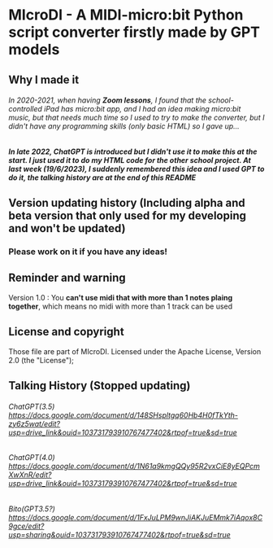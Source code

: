 # MIcroDI - A MIDI-micro:bit Python script converter firstly made by GPT models
## Why I made it
###### In 2020-2021, when having **_Zoom lessons_**, I found that the school-controlled iPad has micro:bit app, and I had an idea making micro:bit music, but that needs much time so I used to try to make the converter, but I didn't have any programming skills (only basic HTML) so I gave up...

##### In late 2022, ChatGPT is introduced but I didn't use it to make this at the start. I just used it to do my HTML code for the other school project. At last week (19/6/2023), I suddenly remembered this idea and I used GPT to do it, the talking history are at the end of this README

## Version updating history (Including alpha and beta version that only used for my developing and won't be updated)
### Please work on it if you have any ideas!

## Reminder and warning
Version 1.0 : You __can't use midi that with more than 1 notes plaing together__, which means no midi with more than 1 track can be used

## License and copyright
Those file are part of MIcroDI. 
Licensed under the Apache License, Version 2.0 (the "License"); 

## Talking History (Stopped updating)
###### ChatGPT(3.5) https://docs.google.com/document/d/148SHspltgq60Hb4H0fTkYth-zy6z5wat/edit?usp=drive_link&ouid=103731793910767477402&rtpof=true&sd=true
###### ChatGPT(4.0) https://docs.google.com/document/d/1N61a9kmgQQy95R2vxCiE8yEQPcmXwXnR/edit?usp=drive_link&ouid=103731793910767477402&rtpof=true&sd=true
###### Bito(GPT3.5?) https://docs.google.com/document/d/1FxJuLPM9wnJiAKJuEMmk7iAqox8C9gce/edit?usp=sharing&ouid=103731793910767477402&rtpof=true&sd=true
